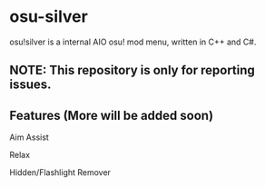 # osu-silver
osu!silver is a internal AIO osu! mod menu, written in C++ and C#.

## NOTE: This repository is only for reporting issues.

## Features (More will be added soon)
Aim Assist

Relax

Hidden/Flashlight Remover
